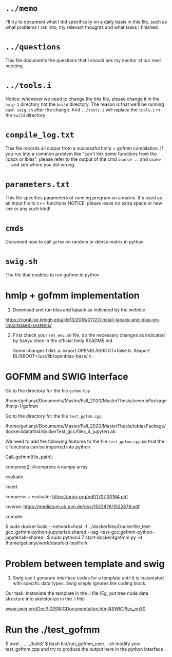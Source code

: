 # `../memo`
I'll try to document what I did specifically on a daily basis in this file,
such as what problems I ran into, my relevant thoughts and what tasks
I finished.

# `../questions`
This file documents the questions that I should ask my mentor at our
next meeting.

# `../tools.i`
Notice: whenever we need to change the this file, please change it in
the `hmlp-1` directory not the `build` directory. The reason is that
we'll be running `bash swig.sh` after the change. And `../tools.i` will
replace the `tools.i` in the `build` directory


# `compile_log.txt`
This file records all output from a successful hmlp + gofmm compilation.
If you run into a common problem like "can't link some functions from
the llpack or lblas", please refer to the output of the cmd `source ..`
and `cmake ..` and see where you did wrong.

# `parameters.txt`
This file specifies parameters of running program on a matrix. It's used
as an input file to c++ functions
NOTICE: please leave no extra space or new line or any such kind!

# `cmds`
Document how to call `gofmm` on random or dense matrix in python

# `swig.sh`
The file that enables to run gofmm in python


# hmlp + gofmm implementation
1. Download and run blas and lapack as indicated by the website

https://coral.ise.lehigh.edu/jild13/2016/07/27/install-lapack-and-blas-on-linux-based-systems/

2. First check your `set_env.sh` file, do the necessary changes as indicated
by hanyu chen in the official hmlp README.md.

   Some changes I did:
   a. export OPENBLASROOT=false
   b. #export BLISROOT=/usr/lib/openblas-base/
   c. 



   


# GOFMM and SWIG Interface
Go to the directory for the file `gofmm.hpp`

/home/getianyi/Documents/Master/Fall_2020/MasterThesis/severinPackage/hmlp-1/gofmm

Go to the directory for the file `test_gofmm.cpp`

/home/getianyi/Documents/Master/Fall_2020/MasterThesis/tobiasPackage/docker4datafold/dockerTest_gcc/files_4_jupyterLab

We need to add the following features to the file `test_gofmm.cpp` so 
that the c functions can be imported into python

Call_gofmm(file_path):
	

compress():
	#compress a numpy array

evaluate

invert

compress + evaluate:
https://arxiv.org/pdf/1707.00164.pdf


inverse:
https://mediatum.ub.tum.de/doc/1522878/1522878.pdf

compile:

$ sudo docker build --network=host -f ../dockerfiles/Dockerfile_test-gcc_gofmm-python-jupyterlab:shared    --tag=test-gcc:gofmm-python-jupyterlab-shared .
$ sudo python3.7 start-docker4gofmm.py -d /home/getianyi/work/datafold-testFork

# Problem between template and swig
1. Swig can't generate interface codes for a template until it is
instaniated with specific data types. Swig simply ignores the coding 
block.

Our task: instaniate the template in the .i file 
(Eg, put tree node data structure into skeletonize in the .i file)

www.swig.org/Doc3.0/SWIGDocumentation.html#SWIGPlus_nn30

# Run the ./test_gofmm
$ pwd 
......../build/
$ bash bin/run_gofmm_user....sh
modify your test_gofmm.cpp and try to produce the output here in the
python interface
